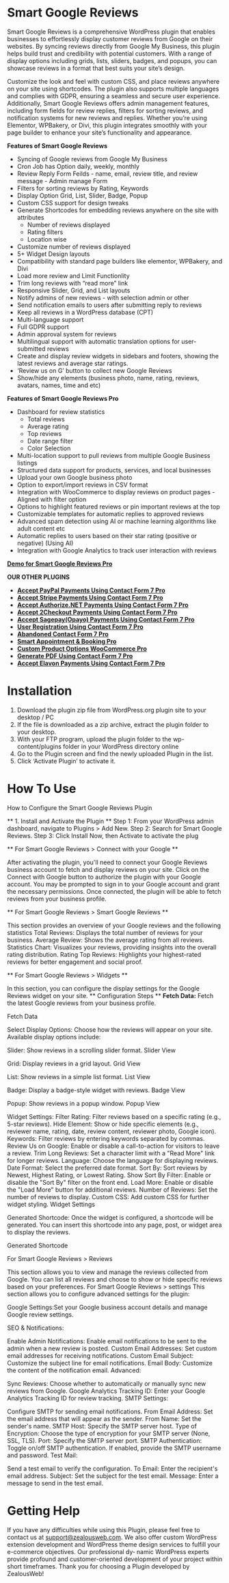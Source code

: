 # Smart Google Reviews

Smart Google Reviews is a comprehensive WordPress plugin that enables businesses to effortlessly display customer reviews from Google on their websites. By syncing reviews directly from Google My Business, this plugin helps build trust and credibility with potential customers. With a range of display options including grids, lists, sliders, badges, and popups, you can showcase reviews in a format that best suits your site’s design.

Customize the look and feel with custom CSS, and place reviews anywhere on your site using shortcodes. The plugin also supports multiple languages and complies with GDPR, ensuring a seamless and secure user experience. Additionally, Smart Google Reviews offers admin management features, including form fields for review replies, filters for sorting reviews, and notification systems for new reviews and replies. Whether you’re using Elementor, WPBakery, or Divi, this plugin integrates smoothly with your page builder to enhance your site’s functionality and appearance.

**Features of Smart Google Reviews**

- Syncing of Google reviews from Google My Business
- Cron Job has Option daily, weekly, monthly
- Review Reply Form Feilds - name, email, review title, and review message - Admin manage Form
- Filters for sorting reviews by Rating, Keywords
- Display Option Grid, List, Slider, Badge, Popup
- Custom CSS support for design tweaks
- Generate Shortcodes for embedding reviews anywhere on the site with attributes
    - Number of reviews displayed
    - Rating filters
    - Location wise
- Customize number of reviews displayed
- 5+ Widget Design layouts
- Compatibility with standard page builders like elementor, WPBakery, and Divi
- Load more review and Limit Functionlity
- Trim long reviews with “read more” link
- Responsive Slider, Grid, and List layouts
- Notify admins of new reviews - with selection admin or other
- Send notification emails to users after submitting reply to reviews
- Keep all reviews in a WordPress database (CPT)
- Multi-language support
- Full GDPR support
- Admin approval system for reviews
- Multilingual support with automatic translation options for user-submitted reviews
- Create and display review widgets in sidebars and footers, showing the latest reviews and average star ratings.
- ‘Review us on G’ button to collect new Google Reviews
- Show/hide any elements (business photo, name, rating, reviews, avatars, names, time and etc)

**Features of Smart Google Reviews Pro**

- Dashboard for review statistics
    - Total reviews
    - Average rating
    - Top reviews
    - Date range filter
    - Color Selection
- Multi-location support to pull reviews from multiple Google Business listings
- Structured data support for products, services, and local businesses
- Upload your own Google business photo
- Option to export/import reviews in CSV format
- Integration with WooCommerce to display reviews on product pages - Aligned with filter option
- Options to highlight featured reviews or pin important reviews at the top
- Customizable templates for automatic replies to approved reviews
- Advanced spam detection using AI or machine learning algorithms like adult content etc
- Automatic replies to users based on their star rating (positive or negative) (Using AI)
- Integration with Google Analytics to track user interaction with reviews

<strong>[Demo for Smart Google Reviews Pro]()</strong>

**OUR OTHER PLUGINS**

* <strong>[Accept PayPal Payments Using Contact Form 7 Pro](https://store.zealousweb.com/accept-paypal-payments-using-contact-form-7-pro)</strong>
* <strong>[Accept Stripe Payments Using Contact Form 7 Pro](https://store.zealousweb.com/accept-stripe-payments-using-contact-form-7-pro)</strong>
* <strong>[Accept Authorize.NET Payments Using Contact Form 7 Pro](https://store.zealousweb.com/accept-authorize-net-payments-using-contact-form-7-pro)</strong>
* <strong>[Accept 2Checkout Payments Using Contact Form 7 Pro](https://store.zealousweb.com/accept-2checkout-payments-using-contact-form-7-pro)</strong>
* <strong>[Accept Sagepay(Opayo) Payments Using Contact Form 7 Pro](https://store.zealousweb.com/accept-sage-pay-opayo-payments-using-contact-form-7-pro)</strong>
* <strong>[User Registration Using Contact Form 7 Pro](https://store.zealousweb.com/user-registration-using-contact-form-7-pro)</strong>
* <strong>[Abandoned Contact Form 7 Pro](https://store.zealousweb.com/abandoned-contact-form-7-pro)</strong>
* <strong>[Smart Appointment & Booking Pro](https://store.zealousweb.com/smart-appointment-booking-pro)</strong>
* <strong>[Custom Product Options WooCommerce Pro](https://store.zealousweb.com/custom-product-options-woocommerce-pro)</strong>
* <strong>[Generate PDF Using Contact Form 7 Pro](https://store.zealousweb.com/generate-pdf-using-contact-form-7-pro)</strong>
* <strong>[Accept Elavon Payments Using Contact Form 7 Pro](https://store.zealousweb.com/accept-elavon-payments-using-contact-form-7-pro)</strong>

# Installation
1. Download the plugin zip file from WordPress.org plugin site to your desktop / PC
2. If the file is downloaded as a zip archive, extract the plugin folder to your desktop.
3. With your FTP program, upload the plugin folder to the wp-content/plugins folder in your WordPress directory online
4. Go to the Plugin screen and find the newly uploaded Plugin in the list.
5. Click ‘Activate Plugin’ to activate it.

# How To Use
How to Configure the Smart Google Reviews Plugin

** 1. Install and Activate the Plugin **
Step 1: From your WordPress admin dashboard, navigate to Plugins > Add New.
Step 2: Search for Smart Google Reviews.
Step 3: Click Install Now, then Activate to activate the plug

** For Smart Google Reviews > Connect with your Google **


After activating the plugin, you'll need to connect your Google Reviews business account to fetch and display reviews on your site.
Click on the Connect with Google button to authorize the plugin with your Google account. You may be prompted to sign in to your Google account and grant the necessary permissions.
Once connected, the plugin will be able to fetch reviews from your business profile.

** For Smart Google Reviews > Smart Google Reviews **


This section provides an overview of your Google reviews and the following statistics 
Total Reviews: Displays the total number of reviews for your business.
Average Review: Shows the average rating from all reviews.
Statistics Chart: Visualizes your reviews, providing insights into the overall rating distribution.
Rating Top Reviews: Highlights your highest-rated reviews for better engagement and social proof.

** For Smart Google Reviews > Widgets **


In this section, you can configure the display settings for the Google Reviews widget on your site.
** Configuration Steps **
**Fetch Data:**
Fetch the latest Google reviews from your business profile.

Fetch Data

Select Display Options:
Choose how the reviews will appear on your site. Available display options include:

Slider: Show reviews in a scrolling slider format.
Slider View

Grid: Display reviews in a grid layout.
Grid View

List: Show reviews in a simple list format.
List View

Badge: Display a badge-style widget with reviews.
Badge View

Popup: Show reviews in a popup window.
Popup View

Widget Settings:
Filter Rating: Filter reviews based on a specific rating (e.g., 5-star reviews).
Hide Element: Show or hide specific elements (e.g., reviewer name, rating, date, review content, reviewer photo, Google icon).
Keywords: Filter reviews by entering keywords separated by commas.
Review Us on Google: Enable or disable a call-to-action for visitors to leave a review.
Trim Long Reviews: Set a character limit with a "Read More" link for longer reviews.
Language: Choose the language for displaying reviews.
Date Format: Select the preferred date format.
Sort By: Sort reviews by Newest, Highest Rating, or Lowest Rating.
Show Sort By Filter: Enable or disable the "Sort By" filter on the front end.
Load More: Enable or disable the "Load More" button for additional reviews.
Number of Reviews: Set the number of reviews to display.
Custom CSS: Add custom CSS for further widget styling.
Widget Settings

Generated Shortcode:
Once the widget is configured, a shortcode will be generated. You can insert this shortcode into any page, post, or widget area to display the reviews.

Generated Shortcode

For Smart Google Reviews > Reviews


This section allows you to view and manage the reviews collected from Google. You can list all reviews and choose to show or hide specific reviews based on your preferences.
For Smart Google Reviews > settings
This section allows you to configure advanced settings for the plugin:

Google Settings:Set your Google business account details and manage Google review settings.


SEO & Notifications:


Enable Admin Notifications: Enable email notifications to be sent to the admin when a new review is posted.
Custom Email Addresses: Set custom email addresses for receiving notifications.
Custom Email Subject: Customize the subject line for email notifications.
Email Body: Customize the content of the notification email.
Advanced:


Sync Reviews: Choose whether to automatically or manually sync new reviews from Google.
Google Analytics Tracking ID: Enter your Google Analytics Tracking ID for review tracking.
SMTP Settings:


Configure SMTP for sending email notifications.
From Email Address: Set the email address that will appear as the sender.
From Name: Set the sender's name.
SMTP Host: Specify the SMTP server host.
Type of Encryption: Choose the type of encryption for your SMTP server (None, SSL, TLS).
Port: Specify the SMTP server port.
SMTP Authentication: Toggle on/off SMTP authentication. If enabled, provide the SMTP username and password.
Test Mail:


Send a test email to verify the configuration.
To Email: Enter the recipient's email address.
Subject: Set the subject for the test email.
Message: Enter a message to send in the test email.

# Getting Help

If you have any difficulties while using this Plugin, please feel free to contact us at support@zealousweb.com. We also offer custom WordPress extension development and WordPress theme design services to fulfill your e-commerce objectives. Our professional dy‐ namic WordPress experts provide profound and customer-oriented development of your project within short timeframes. Thank you for choosing a Plugin developed by ZealousWeb!

